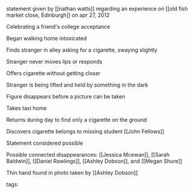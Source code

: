 statement given by [[nathan watts]] regarding an experience on [[old fish market close, Edinburgh]] on apr 27, 2012

Celebrating a friend's college acceptance 

Began walking home intoxicated 

Finds stranger in alley asking for a cigarette, swaying slightly

Stranger never moves lips or responds

Offers cigarette without getting closer

Stranger is being lifted and held by something in the dark

Figure disappears before a picture can be taken

Takes taxi home

Returns during day to find only a cigarette on the ground

Discovers cigarette belongs to missing student [[John Fellows]]

Statement considered possible

Possible connected disappearances: [[Jessica Mcewan]], [[Sarah Baldwin]], [[Daniel Rawlings]], [[Ashley Dobson]], and [[Megan Shure]]

Thin hand found in photo taken by [[Ashley Dobson]]

tags: 